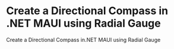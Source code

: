 # Create a Directional Compass in .NET MAUI using Radial Gauge
Create a Directional Compass in.NET MAUI using Radial Gauge
